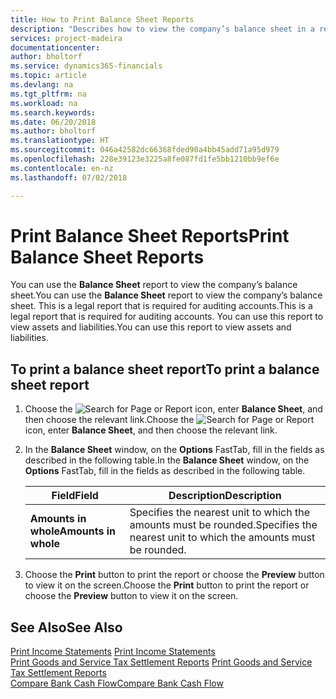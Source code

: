 ```yaml
---
title: How to Print Balance Sheet Reports
description: "Describes how to view the company’s balance sheet in a report."
services: project-madeira
documentationcenter: 
author: bholtorf
ms.service: dynamics365-financials
ms.topic: article
ms.devlang: na
ms.tgt_pltfrm: na
ms.workload: na
ms.search.keywords: 
ms.date: 06/20/2018
ms.author: bholtorf
ms.translationtype: HT
ms.sourcegitcommit: 046a42582dc66368fded90a4bb45add71a95d979
ms.openlocfilehash: 228e39123e3225a8fe087fd1fe5bb1210bb9ef6e
ms.contentlocale: en-nz
ms.lasthandoff: 07/02/2018

---
```

# <a name="print-balance-sheet-reports"></a><span data-ttu-id="3651c-103">Print Balance Sheet Reports</span><span class="sxs-lookup"><span data-stu-id="3651c-103">Print Balance Sheet Reports</span></span>
<span data-ttu-id="3651c-104">You can use the **Balance Sheet** report to view the company’s balance sheet.</span><span class="sxs-lookup"><span data-stu-id="3651c-104">You can use the **Balance Sheet** report to view the company’s balance sheet.</span></span> <span data-ttu-id="3651c-105">This is a legal report that is required for auditing accounts.</span><span class="sxs-lookup"><span data-stu-id="3651c-105">This is a legal report that is required for auditing accounts.</span></span> <span data-ttu-id="3651c-106">You can use this report to view assets and liabilities.</span><span class="sxs-lookup"><span data-stu-id="3651c-106">You can use this report to view assets and liabilities.</span></span>  
  
## <a name="to-print-a-balance-sheet-report"></a><span data-ttu-id="3651c-107">To print a balance sheet report</span><span class="sxs-lookup"><span data-stu-id="3651c-107">To print a balance sheet report</span></span>    
1. <span data-ttu-id="3651c-108">Choose the ![Search for Page or Report](../../media/ui-search/search_small.png "Search for Page or Report icon") icon, enter **Balance Sheet**, and then choose the relevant link.</span><span class="sxs-lookup"><span data-stu-id="3651c-108">Choose the ![Search for Page or Report](../../media/ui-search/search_small.png "Search for Page or Report icon") icon, enter **Balance Sheet**, and then choose the relevant link.</span></span>  
2. <span data-ttu-id="3651c-109">In the **Balance Sheet** window, on the **Options** FastTab, fill in the fields as described in the following table.</span><span class="sxs-lookup"><span data-stu-id="3651c-109">In the **Balance Sheet** window, on the **Options** FastTab, fill in the fields as described in the following table.</span></span>  
  
    |<span data-ttu-id="3651c-110">Field</span><span class="sxs-lookup"><span data-stu-id="3651c-110">Field</span></span>|<span data-ttu-id="3651c-111">Description</span><span class="sxs-lookup"><span data-stu-id="3651c-111">Description</span></span>|  
    |---------------------------------|---------------------------------------|  
    |<span data-ttu-id="3651c-112">**Amounts in whole**</span><span class="sxs-lookup"><span data-stu-id="3651c-112">**Amounts in whole**</span></span>|<span data-ttu-id="3651c-113">Specifies the nearest unit to which the amounts must be rounded.</span><span class="sxs-lookup"><span data-stu-id="3651c-113">Specifies the nearest unit to which the amounts must be rounded.</span></span>|  
  
3. <span data-ttu-id="3651c-114">Choose the **Print** button to print the report or choose the **Preview** button to view it on the screen.</span><span class="sxs-lookup"><span data-stu-id="3651c-114">Choose the **Print** button to print the report or choose the **Preview** button to view it on the screen.</span></span>  
  
## <a name="see-also"></a><span data-ttu-id="3651c-115">See Also</span><span class="sxs-lookup"><span data-stu-id="3651c-115">See Also</span></span>  
<span data-ttu-id="3651c-116">[Print Income Statements](how-to-print-income-statements.md) </span><span class="sxs-lookup"><span data-stu-id="3651c-116">[Print Income Statements](how-to-print-income-statements.md) </span></span>  
<span data-ttu-id="3651c-117">[Print Goods and Service Tax Settlement Reports](how-to-print-goods-and-service-tax-settlement-reports.md) </span><span class="sxs-lookup"><span data-stu-id="3651c-117">[Print Goods and Service Tax Settlement Reports](how-to-print-goods-and-service-tax-settlement-reports.md) </span></span>  
[<span data-ttu-id="3651c-118">Compare Bank Cash Flow</span><span class="sxs-lookup"><span data-stu-id="3651c-118">Compare Bank Cash Flow</span></span>](how-to-compare-bank-cash-flow.md)
